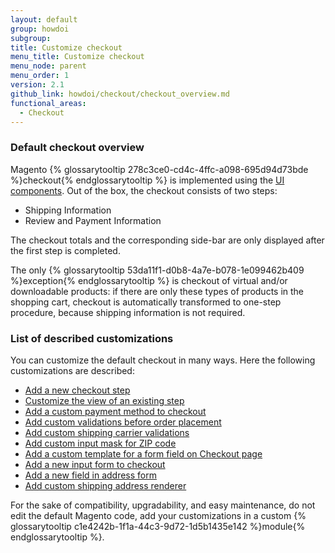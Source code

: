 ```yaml
---
layout: default
group: howdoi
subgroup:
title: Customize checkout
menu_title: Customize checkout
menu_node: parent
menu_order: 1
version: 2.1
github_link: howdoi/checkout/checkout_overview.md
functional_areas:
  - Checkout
---
```


### Default checkout overview

Magento {% glossarytooltip 278c3ce0-cd4c-4ffc-a098-695d94d73bde %}checkout{% endglossarytooltip %} is implemented using the [UI components](http://devdocs.magento.com/guides/v2.1/ui_comp_guide/bk-ui_comps.html).
Out of the box, the checkout consists of two steps:

 - Shipping Information
 - Review and Payment Information

The checkout totals and the corresponding side-bar are only displayed after the first step is completed.

The only {% glossarytooltip 53da11f1-d0b8-4a7e-b078-1e099462b409 %}exception{% endglossarytooltip %} is checkout of virtual and/or downloadable products: if there are only these  types of products in the shopping cart, checkout is automatically transformed to one-step procedure, because shipping information is not required.

### List of described customizations
You can customize the default checkout in many ways. Here the following customizations are described:

 - [Add a new checkout step]({{page.baseurl}}/howdoi/checkout/checkout_new_step.html)
 - [Customize the view of an existing step]({{page.baseurl}}/howdoi/checkout/checkout_customize.html)
 - [Add a custom payment method to checkout]({{page.baseurl}}/howdoi/checkout/checkout_payment.html)
 - [Add custom validations before order placement]({{page.baseurl}}/howdoi/checkout/checkout_order.html)
 - [Add custom shipping carrier validations]({{page.baseurl}}/howdoi/checkout/checkout_carrier.html)
 - [Add custom input mask for ZIP code]({{page.baseurl}}/howdoi/checkout/checkout_zip.html)
 - [Add a custom template for a form field on Checkout page]({{page.baseurl}}/howdoi/checkout/checkout_edit_form.html)
 - [Add a new input form to checkout]({{page.baseurl}}/howdoi/checkout/checkout_form.html)
 - [Add a new field in address form]({{page.baseurl}}/howdoi/checkout/checkout_new_field.html)
 - [Add custom shipping address renderer]({{page.baseurl}}/howdoi/checkout/checkout_address.html)

For the sake of compatibility, upgradability, and easy maintenance, do not edit the default Magento code, add your customizations in a custom {% glossarytooltip c1e4242b-1f1a-44c3-9d72-1d5b1435e142 %}module{% endglossarytooltip %}.
